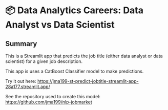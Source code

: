 # 📦 Data Analytics Careers: Data Analyst vs Data Scientist

## Summary

This is a Streamlit app that predicts the job title (either data analyst or data scientist) for a given job description.

This app is uses a CatBoost Classifier model to make predictions.

Try it out here:
https://jma199-st-predict-jobtitle-streamlit-app-28a177.streamlit.app/

See the repository used to create this model:
https://github.com/jma199/nlp-jobmarket